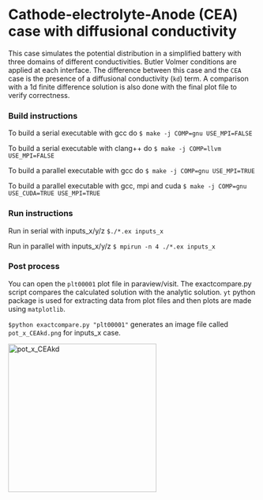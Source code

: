 # Cathode-electrolyte-Anode (CEA) case with diffusional conductivity

This case simulates the potential distribution in a
simplified battery with three 
domains of different conductivities. Butler Volmer 
conditions are applied at each interface. The difference 
between this case and the `CEA` case is the presence of 
a diffusional conductivity (`kd`) term.
A comparison with a 1d finite difference solution is also done with 
the final plot file to verify correctness.

### Build instructions

To build a serial executable with gcc do
`$ make -j COMP=gnu USE_MPI=FALSE`

To build a serial executable with clang++ do
`$ make -j COMP=llvm USE_MPI=FALSE`

To build a parallel executable with gcc do
`$ make -j COMP=gnu USE_MPI=TRUE`

To build a parallel executable with gcc, mpi and cuda
`$ make -j COMP=gnu USE_CUDA=TRUE USE_MPI=TRUE`

### Run instructions

Run in serial with inputs_x/y/z
`$./*.ex inputs_x`


Run in parallel with inputs_x/y/z
`$ mpirun -n 4 ./*.ex inputs_x`

### Post process

You can open the `plt00001` plot file in 
paraview/visit. The exactcompare.py script compares
the calculated solution with the analytic solution.
`yt` python package is used for extracting data from 
plot files and then plots are made using `matplotlib`.

`$python exactcompare.py "plt00001"` generates an image
file called `pot_x_CEAkd.png` for inputs_x case.


<img width="300" alt="pot_x_CEAkd" src="https://github.com/user-attachments/assets/28c85329-f1b5-46df-aa8e-3c31d4e31244" />

